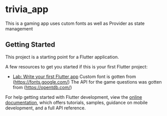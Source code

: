 # trivia_app

This is a gaming app uses cutom fonts as well as Provider as state management

## Getting Started

This project is a starting point for a Flutter application.

A few resources to get you started if this is your first Flutter project:

- [Lab: Write your first Flutter app](https://docs.flutter.dev/get-started/codelab)
Custom font is gotten from (https://fonts.google.com/)
The API for the game questions was gotten from (https://opentdb.com/)

For help getting started with Flutter development, view the
[online documentation](https://docs.flutter.dev/), which offers tutorials,
samples, guidance on mobile development, and a full API reference.
